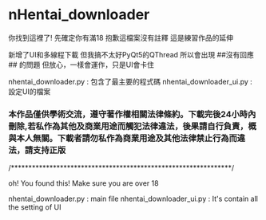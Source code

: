 # nHentai_downloader
你找到這裡了!
先確定你有滿18
抱歉這檔案沒有註釋
這是練習作品的延伸

新增了UI和多線程下載
但我搞不太好PyQt5的QThread
所以會出現 ##沒有回應## 的問題
但放心，一樣會運作，只是UI會卡住

nhentai_downloader.py     : 包含了最主要的程式碼
nhentai_downloader_ui.py  : 設定UI的檔案

### 本作品僅供學術交流，遵守著作權相關法律條約。下載完後24小時內刪除,若私作為其他及商業用途而觸犯法律違法，後果請自行負責，概與本人無關。下載者請勿私作為商業用途及其他法律禁止行為而違法，請支持正版 ###


/***************************************************************/

oh! You found this!
Make sure you are over 18

nhentai_downloader.py     : main file
nhentai_downloader_ui.py  : It's contain all the setting of UI
